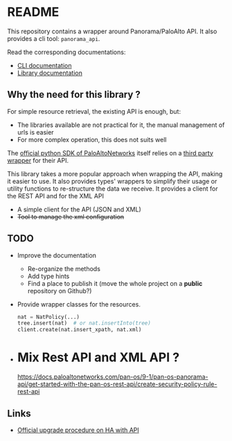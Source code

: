 # README

This repository contains a wrapper around Panorama/PaloAlto API.
It also provides a cli tool: `panorama_api`.

Read the corresponding documentations:
* [CLI documentation](./CLI.md)
* [Library documentation](./Library.md)


## Why the need for this library ?

For simple resource retrieval, the existing API is enough, but:

* The libraries available are not practical for it, the manual management of urls is easier
* For more complex operation, this does not suits well

The [official python SDK of PaloAltoNetworks](https://github.com/PaloAltoNetworks/pan-os-python) itself relies on a [third party wrapper](https://github.com/kevinsteves/pan-python) for their API.


This library takes a more popular approach when wrapping the API, making it easier to use. It also provides types' wrappers to simplify their usage or utility functions to re-structure the data we receive.
It provides a client for the REST API and for the XML API

* A simple client for the API (JSON and XML)
* ~~Tool to manage the xml configuration~~


## TODO

* Improve the documentation
  * Re-organize the methods
  * Add type hints
  * Find a place to publish it (move the whole project on a **public** repository on Github?)
* Provide wrapper classes for the resources.

  ```python
  nat = NatPolicy(...)
  tree.insert(nat)  # or nat.insertInto(tree)
  client.create(nat.insert_xpath, nat.xml)
  ```
* # Mix Rest API and XML API ?
  https://docs.paloaltonetworks.com/pan-os/9-1/pan-os-panorama-api/get-started-with-the-pan-os-rest-api/create-security-policy-rule-rest-api


## Links
* [Official upgrade procedure on HA with API](https://docs.paloaltonetworks.com/pan-os/9-1/pan-os-panorama-api/pan-os-xml-api-use-cases/upgrade-pan-os-on-multiple-ha-firewalls-through-panorama-api)
